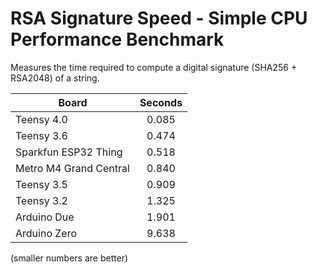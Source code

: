 # RSA Signature Speed - Simple CPU Performance Benchmark

Measures the time required to compute a digital signature (SHA256 + RSA2048) of a string.

| Board                  | Seconds |
| ---------------------- | :-----: |
| Teensy 4.0             |  0.085  |
| Teensy 3.6             |  0.474  |
| Sparkfun ESP32 Thing   |  0.518  |
| Metro M4 Grand Central |  0.840  |
| Teensy 3.5             |  0.909  |
| Teensy 3.2             |  1.325  |
| Arduino Due            |  1.901  |
| Arduino Zero           |  9.638  |

(smaller numbers are better)

